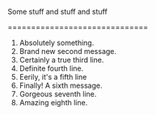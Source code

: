 Some stuff and stuff and stuff

==============================

1. Absolutely something.
2. Brand new second message.
3. Certainly a true third line.
4. Definite fourth line.
5. Eerily, it's a fifth line
6. Finally! A sixth message.
7. Gorgeous seventh line.
8. Amazing eighth line.
